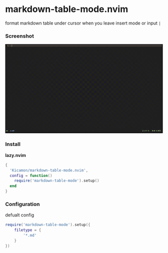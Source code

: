 # markdown-table-mode.nvim
format markdown table under cursor when you leave insert mode or input `|`

### Screenshot
![Screenshot](./Screenshot.gif)

### Install
**lazy.nvim**

```lua
{
  'Kicamon/markdown-table-mode.nvim',
  config = function()
    require('markdown-table-mode').setup()
  end
}
```

### Configuration
defualt config
```lua
require('markdown-table-mode').setup({
    filetype = {
        '*.md'
    }
})
```
